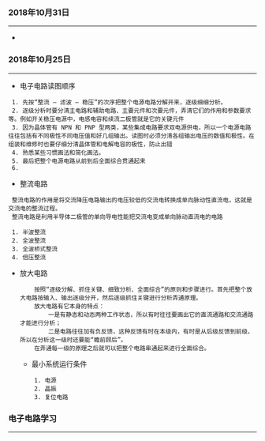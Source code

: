 

###  2018年10月31日
-----------------------------------------------------------------
*


###  2018年10月25日
-----------------------------------------------------------------
* 电子电路读图顺序
 ```
  1. 先按“整流 — 滤波 — 稳压”的次序把整个电源电路分解开来，逐级细细分析。
  2. 逐级分析时要分清主电路和辅助电路、主要元件和次要元件，弄清它们的作用和参数要求等。例如开关稳压电源中，电感电容和续流二极管就是它的关键元件
  3. 因为晶体管有 NPN 和 PNP 型两类，某些集成电路要求双电源供电，所以一个电源电路往往包括有不同极性不同电压值和好几组输出。读图时必须分清各组输出电压的数值和极性。在组装和维修时也要仔细分清晶体管和电解电容的极性，防止出错
  4. 熟悉某些习惯画法和简化画法。
  5. 最后把整个电源电路从前到后全面综合贯通起来
  6.
 ```
 * 整流电路
  ```
   整流电路的作用是将交流降压电路输出的电压较低的交流电转换成单向脉动性直流电，这就是交流电的整流过程。
   整流电路是利用半导体二极管的单向导电性能把交流电变成单向脉动直流电的电路

   1. 半波整流
   2. 全波整流
   3. 全波桥式整流
   4. 倍压整流

  ```

* 放大电路
  ```
      按照“逐级分解、抓住关键、细致分析、全面综合”的原则和步骤进行。首先把整个放大电路按输入、输出逐级分开，然后逐级抓住关键进行分析弄通原理。
      放大电路有它本身的特点：
          一是有静态和动态两种工作状态，所以有时往往要画出它的直流通路和交流通路才能进行分析；
          二是电路往往加有负反馈，这种反馈有时在本级内，有时是从后级反馈到前级，所以在分析这一级时还要能“瞻前顾后”。
      在弄通每一级的原理之后就可以把整个电路串通起来进行全面综合。

  ```

  * 最小系统运行条件
  ```
      1. 电源
      2. 晶振
      3. 复位电路

  ```




 ###  电子电路学习
 -----------------------------------------------------------------
